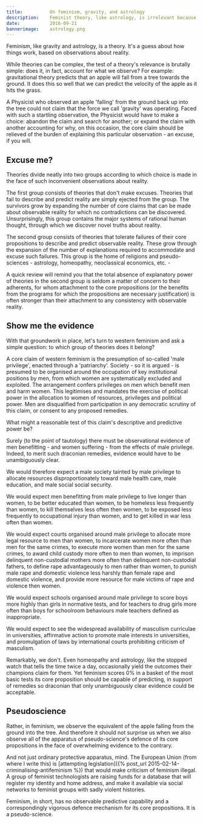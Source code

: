 ```yaml
---
title:          On feminism, gravity, and astrology
description:    Feminist theory, like astrology, is irrelevant because it spends more time explaining why it doesn't predict reality than actually predicting reality.
date:           2016-09-21
bannerimage:    astrology.png
---
```


<span class="newthought">Feminism, like gravity</span> and astrology, is a theory. It's a guess about how things work, based on observations about reality.

While theories can be complex, the test of a theory's relevance is brutally simple: does it, in fact, account for what we observe? For example: gravitational theory predicts that an apple will fall from a tree towards the ground. It does this so well that we can predict the velocity of the apple as it hits the grass.

A Physicist who observed an apple 'falling' from the ground back up into the tree could not claim that the force we call 'gravity' was operating. Faced with such a startling observation, the Physicist would have to make a choice: abandon the claim and search for another; or expand the claim with another accounting for why, on this occasion, the core claim should be relieved of the burden of explaining this particular observation - an excuse, if you will.

## Excuse me?

Theories divide neatly into two groups according to which choice is made in the face of such inconvenient observations about reality.

The first group consists of theories that don't make excuses. Theories that fail to describe and predict reality are simply ejected from the group. The survivors grow by expanding the number of core claims that can be made about observable reality for which no contradictions can be discovered. Unsurprisingly, this group contains the major systems of rational human thought, through which we discover novel truths about reality.

The second group consists of theories that tolerate failures of their core propositions to describe and predict observable reality. These grow through the expansion of the number of explanations required to accommodate and excuse such failures. This group is the home of religions and pseudo-sciences - astrology, homeopathy, neoclassical economics, etc. -

A quick review will remind you that the total absence of explanatory power of theories in the second group is seldom a matter of concern to their adherents, for whom attachment to the core propositions (or the benefits from the programs for which the propositions are necessary justification) is often stronger than their attachment to any consistency with observable reality.

## Show me the evidence

With that groundwork in place, let's turn to western feminism and ask a simple question: to which group of theories does it belong?

A core claim of western feminism is the presumption of so-called 'male privilege', enacted through a 'patriarchy'. Society - so it is argued - is presumed to be organised around the occupation of key institutional positions by men, from which women are systematically excluded and exploited. The arrangement confers privileges on men which benefit men and harm women. This legitimises and mandates the exercise of political power in the allocation to women of resources, privileges and political power. Men are disqualified from participation in any democratic scrutiny of this claim, or consent to any proposed remedies.

What might a reasonable test of this claim's descriptive and predictive power be?

Surely (to the point of tautology) there must be observational evidence of men benefitting - and women suffering - from the effects of male privilege. Indeed, to merit such draconian remedies, evidence would have to be unambiguously clear.

We would therefore expect a male society tainted by male privilege to allocate resources disproportionately toward male health care, male education, and male social social security.

We would expect men benefitting from male privilege to live longer than women, to be better educated than women, to be homeless less frequently than women, to kill themselves less often then women, to be exposed less frequently to occupational injury than women, and to get killed in war less often than women.

We would expect courts organised around male privilege to allocate more legal resource to men than women, to incarcerate women more often than men for the same crimes, to execute more women than men for the same crimes, to award child custody more often to men than women, to imprison delinquent non-custodial mothers more often than delinquent non-custodial fathers, to define rape advantageously to men rather than women, to punish male rape and domestic violence less harshly than female rape and domestic violence, and provide more resource for male victims of rape and violence then women.

We would expect schools organised around male privilege to score boys more highly than girls in normative tests, and for teachers to drug girls more often than boys for schoolroom behaviours male teachers defined as inappropriate.

We would expect to see the widespread availability of masculism curriculae in universities, affirmative action to promote male interests in universities, and promulgation of laws by international courts prohibiting criticism of masculism.

Remarkably, we don't. Even homeopathy and astrology, like the stopped watch that tells the time twice a day, occasionally yield the outcomes their champions claim for them. Yet feminism scores 0% in a basket of the most basic tests its core proposition should be capable of predicting, in support of remedies so draconian that only unambiguously clear evidence could be acceptable.

## Pseudoscience

Rather, in feminism, we observe the equivalent of the apple falling from the ground into the tree. And therefore it should not surprise us when we also observe all of the apparatus of pseudo-science's defence of its core propositions in the face of overwhelming evidence to the contrary.

And not just ordinary protective apparatus, mind. The European Union (from where I write this) is [attempting legislation]({% post_url 2015-02-14-criminalising-antifeminism %}) that would make criticism of feminism illegal. A group of feminist technologists are raising funds for a database that will register my identity and home address, and make it available via social networks to feminist groups with sadly violent histories.

Feminism, in short, has no observable predictive capability and a correspondingly vigorous defence mechanism for its core propositions. It is a pseudo-science.
